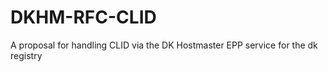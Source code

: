 # DKHM-RFC-CLID
A proposal for handling CLID via the DK Hostmaster EPP service for the dk registry 
